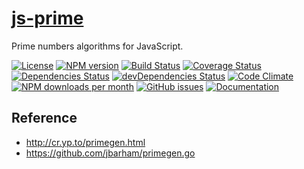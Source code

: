 [js-prime](http://aureooms.github.io/js-prime)
==

Prime numbers algorithms for JavaScript.

[![License](https://img.shields.io/github/license/aureooms/js-prime.svg?style=flat)](https://raw.githubusercontent.com/aureooms/js-prime/master/LICENSE)
[![NPM version](https://img.shields.io/npm/v/@aureooms/js-prime.svg?style=flat)](https://www.npmjs.org/package/@aureooms/js-prime)
[![Build Status](https://img.shields.io/travis/aureooms/js-prime.svg?style=flat)](https://travis-ci.org/aureooms/js-prime)
[![Coverage Status](https://img.shields.io/coveralls/aureooms/js-prime.svg?style=flat)](https://coveralls.io/r/aureooms/js-prime)
[![Dependencies Status](https://img.shields.io/david/aureooms/js-prime.svg?style=flat)](https://david-dm.org/aureooms/js-prime#info=dependencies)
[![devDependencies Status](https://img.shields.io/david/dev/aureooms/js-prime.svg?style=flat)](https://david-dm.org/aureooms/js-prime#info=devDependencies)
[![Code Climate](https://img.shields.io/codeclimate/github/aureooms/js-prime.svg?style=flat)](https://codeclimate.com/github/aureooms/js-prime)
[![NPM downloads per month](https://img.shields.io/npm/dm/@aureooms/js-prime.svg?style=flat)](https://www.npmjs.org/package/@aureooms/js-prime)
[![GitHub issues](https://img.shields.io/github/issues/aureooms/js-prime.svg?style=flat)](https://github.com/aureooms/js-prime/issues)
[![Documentation](https://aureooms.github.io/js-prime/badge.svg)](https://aureooms.github.io/js-prime/source.html)

## Reference

 - http://cr.yp.to/primegen.html
 - https://github.com/jbarham/primegen.go
